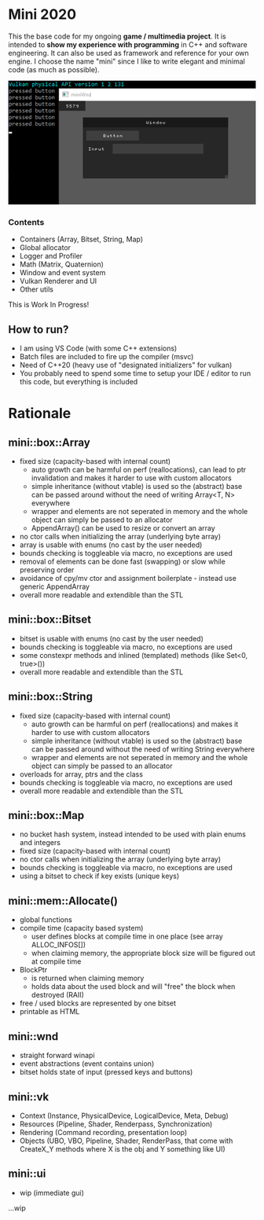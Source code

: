 # Mini 2020
This the base code for my ongoing **game / multimedia project**.
It is intended to **show my experience with programming** in C++ and software engineering.
It can also be used as framework and reference for your own engine.
I choose the name "mini" since I like to write elegant and minimal code (as much as possible).

![](media/progress/2020_07_04_ui_wnd.gif)

### Contents
- Containers (Array, Bitset, String, Map)
- Global allocator
- Logger and Profiler
- Math (Matrix, Quaternion)
- Window and event system
- Vulkan Renderer and UI
- Other utils

This is Work In Progress!


## How to run?
- I am using VS Code (with some C++ extensions) 
- Batch files are included to fire up the compiler (msvc)
- Need of C++20 (heavy use of "designated initializers" for vulkan)
- You probably need to spend some time to setup your IDE / editor to run this code, but everything is included


# Rationale

## mini::box::Array
- fixed size (capacity-based with internal count)
	- auto growth can be harmful on perf (reallocations), can lead to ptr invalidation and makes it harder to use with custom allocators
	- simple inheritance (without vtable) is used so the (abstract) base can be passed around without the need of writing Array<T, N> everywhere
	- wrapper and elements are not seperated in memory and the whole object can simply be passed to an allocator
	- AppendArray() can be used to resize or convert an array 
- no ctor calls when initializing the array (underlying byte array)
- array is usable with enums (no cast by the user needed)
- bounds checking is toggleable via macro, no exceptions are used
- removal of elements can be done fast (swapping) or slow while preserving order
- avoidance of cpy/mv ctor and assignment boilerplate - instead use generic AppendArray
- overall more readable and extendible than the STL

## mini::box::Bitset
- bitset is usable with enums (no cast by the user needed)
- bounds checking is toggleable via macro, no exceptions are used
- some constexpr methods and inlined (templated) methods (like Set<0, true>())
- overall more readable and extendible than the STL

## mini::box::String
- fixed size (capacity-based with internal count)
	- auto growth can be harmful on perf (reallocations) and makes it harder to use with custom allocators
	- simple inheritance (without vtable) is used so the (abstract) base can be passed around without the need of writing String<N> everywhere
	- wrapper and elements are not seperated in memory and the whole object can simply be passed to an allocator
- overloads for array, ptrs and the class 
- bounds checking is toggleable via macro, no exceptions are used
- overall more readable and extendible than the STL

## mini::box::Map
- no bucket hash system, instead intended to be used with plain enums and integers
- fixed size (capacity-based with internal count)
- no ctor calls when initializing the array (underlying byte array)
- bounds checking is toggleable via macro, no exceptions are used
- using a bitset to check if key exists (unique keys)

## mini::mem::Allocate()
- global functions
- compile time (capacity based system)
    - user defines blocks at compile time in one place (see array ALLOC_INFOS[])
    - when claiming memory, the appropriate block size will be figured out at compile time
- BlockPtr
    - is returned when claiming memory
    - holds data about the used block and will "free" the block when destroyed (RAII)
- free / used blocks are represented by one bitset
- printable as HTML

## mini::wnd
- straight forward winapi
- event abstractions (event contains union)
- bitset holds state of input (pressed keys and buttons)

## mini::vk
- Context   (Instance, PhysicalDevice, LogicalDevice, Meta, Debug)
- Resources (Pipeline, Shader, Renderpass, Synchronization)
- Rendering (Command recording, presentation loop)
- Objects   (UBO, VBO, Pipeline, Shader, RenderPass, that come with CreateX_Y methods where X is the obj and Y something like UI)

## mini::ui
- wip (immediate gui)

...wip